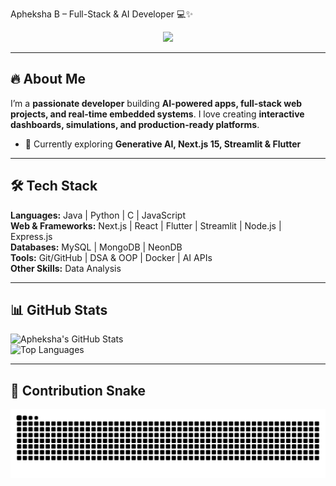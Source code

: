 
 Apheksha B – Full-Stack & AI Developer 💻✨

<div align="center">
<img src="https://c.tenor.com/6KRi0Y9e7yIAAAAM/coding-cat.gif" width="200" />
</div>


---

## 🔥 About Me
I’m a **passionate developer** building **AI-powered apps, full-stack web projects, and real-time embedded systems**. I love creating **interactive dashboards, simulations, and production-ready platforms**.  

- 🌱 Currently exploring **Generative AI, Next.js 15, Streamlit & Flutter**  


---

## 🛠️ Tech Stack
**Languages:** Java | Python | C | JavaScript  
**Web & Frameworks:** Next.js | React | Flutter | Streamlit | Node.js | Express.js  
**Databases:** MySQL | MongoDB | NeonDB  
**Tools:** Git/GitHub | DSA & OOP | Docker | AI APIs  
**Other Skills:** Data Analysis 

---

## 📊 GitHub Stats
![Apheksha's GitHub Stats](https://github-readme-stats.vercel.app/api?username=apheksha&show_icons=true&theme=radical&count_private=true)  
![Top Languages](https://github-readme-stats.vercel.app/api/top-langs/?username=apheksha&layout=compact&theme=radical)

---


## 🐍 Contribution Snake

<picture>
  <source media="(prefers-color-scheme: dark)" srcset="https://raw.githubusercontent.com/apheksha/apheksha/output/github-contribution-grid-snake-dark.svg" />
  <source media="(prefers-color-scheme: light)" srcset="https://raw.githubusercontent.com/apheksha/apheksha/output/github-contribution-grid-snake.svg" />
  <img alt="github contribution grid snake animation" src="https://raw.githubusercontent.com/apheksha/apheksha/output/github-contribution-grid-snake.svg" />
</picture>




